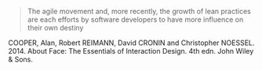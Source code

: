 ---
---


> The agile movement and, more recently, the growth of lean practices are each efforts by software developers to have more influence on their own destiny

COOPER, Alan, Robert REIMANN, David CRONIN and Christopher NOESSEL. 2014. About Face: The Essentials of Interaction Design. 4th edn. John Wiley & Sons.